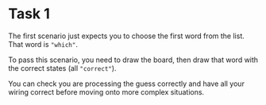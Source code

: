 # Task 1

The first scenario just expects you to choose the first word from the list.
That word is `"which"`.

To pass this scenario, you need to draw the board, then draw that word with the correct states (all `"correct"`).

You can check you are processing the guess correctly and have all your wiring correct before moving onto more complex situations.
